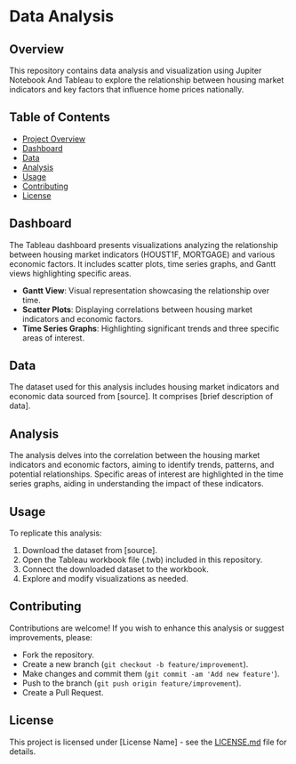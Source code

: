 # Data Analysis

## Overview
This repository contains data analysis and visualization using Jupiter Notebook And Tableau to explore the relationship between housing market indicators and key factors that influence home prices nationally.

## Table of Contents
- [Project Overview](#overview)
- [Dashboard](#dashboard)
- [Data](#data)
- [Analysis](#analysis)
- [Usage](#usage)
- [Contributing](#contributing)
- [License](#license)

## Dashboard
The Tableau dashboard presents visualizations analyzing the relationship between housing market indicators (HOUST1F, MORTGAGE) and various economic factors. It includes scatter plots, time series graphs, and Gantt views highlighting specific areas.

- **Gantt View**: Visual representation showcasing the relationship over time.
- **Scatter Plots**: Displaying correlations between housing market indicators and economic factors.
- **Time Series Graphs**: Highlighting significant trends and three specific areas of interest.

## Data
The dataset used for this analysis includes housing market indicators and economic data sourced from [source]. It comprises [brief description of data].

## Analysis
The analysis delves into the correlation between the housing market indicators and economic factors, aiming to identify trends, patterns, and potential relationships. Specific areas of interest are highlighted in the time series graphs, aiding in understanding the impact of these indicators.

## Usage
To replicate this analysis:
1. Download the dataset from [source].
2. Open the Tableau workbook file (.twb) included in this repository.
3. Connect the downloaded dataset to the workbook.
4. Explore and modify visualizations as needed.

## Contributing
Contributions are welcome! If you wish to enhance this analysis or suggest improvements, please:
- Fork the repository.
- Create a new branch (`git checkout -b feature/improvement`).
- Make changes and commit them (`git commit -am 'Add new feature'`).
- Push to the branch (`git push origin feature/improvement`).
- Create a Pull Request.

## License
This project is licensed under [License Name] - see the [LICENSE.md](LICENSE.md) file for details.
